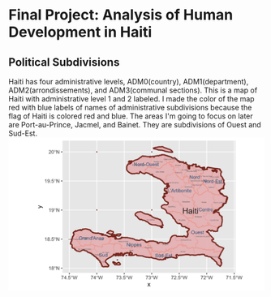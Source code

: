 # Final Project: Analysis of Human Development in Haiti

## Political Subdivisions
Haiti has four administrative levels, ADM0(country), ADM1(department), ADM2(arrondissements), and ADM3(communal sections). This is a map of Haiti with administrative level 1 and 2 labeled. I made the color of the map red with blue labels of names of administrative subdivisions because the flag of Haiti is colored red and blue. The areas I'm going to focus on later are Port-au-Prince, Jacmel, and Bainet. They are subdivisions of Ouest and Sud-Est.
![Administrative Subdivisions of Haiti](hti.png)
